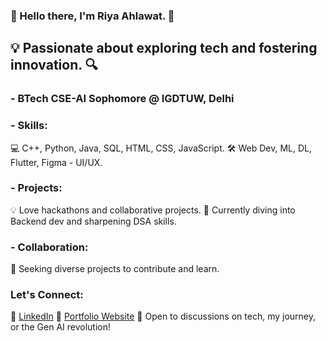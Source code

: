 ### 🌟 Hello there, I'm Riya Ahlawat. 👋

## 💡 Passionate about exploring tech and fostering innovation. 🔍

### - BTech CSE-AI Sophomore @ IGDTUW, Delhi

### - Skills: 
💻 C++, Python, Java, SQL, HTML, CSS, JavaScript.
🛠️ Web Dev, ML, DL, Flutter, Figma - UI/UX.

### - Projects: 
💡 Love hackathons and collaborative projects.
🎯 Currently diving into Backend dev and sharpening DSA skills.

### - Collaboration: 
🤝 Seeking diverse projects to contribute and learn.

### Let's Connect:
🔗 [LinkedIn](https://www.linkedin.com/in/tech-explorer-riyaaa/)
🔗 [Portfolio Website](<Portfolio Website>)
🚀 Open to discussions on tech, my journey, or the Gen AI revolution!


<!--
**tech-explorer-riyaaa/tech-explorer-riyaaa** is a ✨ _special_ ✨ repository because its `README.md` (this file) appears on your GitHub profile.

Here are some ideas to get you started:

- 🔭 I’m currently working on ...
- 🌱 I’m currently learning ...
- 👯 I’m looking to collaborate on ...
- 🤔 I’m looking for help with ...
- 💬 Ask me about ...
- 📫 How to reach me: ...
- 😄 Pronouns: ...
- ⚡ Fun fact: ...
-->
